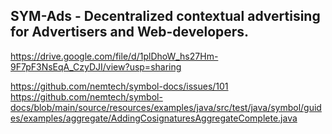 ## SYM-Ads - Decentralized contextual advertising for Advertisers and Web-developers.

https://drive.google.com/file/d/1plDhoW_hs27Hm-9F7pF3NsEqA_CzyDJI/view?usp=sharing

https://github.com/nemtech/symbol-docs/issues/101
https://github.com/nemtech/symbol-docs/blob/main/source/resources/examples/java/src/test/java/symbol/guides/examples/aggregate/AddingCosignaturesAggregateComplete.java
